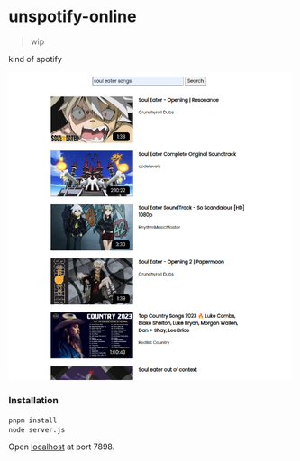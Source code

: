 # unspotify-online

> wip

kind of spotify

![Alt text](public/screenshot.png "screenshot")

### Installation

```bash
pnpm install
node server.js
```
Open <a href="http://localhost:7898">localhost</a> at port 7898.
